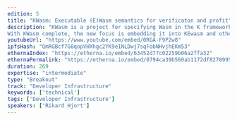 ```yaml
---
edition: 5
title: "KWasm: Executable (E)Wasm semantics for verificaton and profit"
description: "KWasm is a project for specifying Wasm in the K framework, much like the EVM was specified with KEVM. KEVM has been used extensively for verifying smart contracts, and as Ethereum transitions to Wasm, it's time to get ready to verify Ewasm contracts.
With KWasm complete, the new focus is embedding it into KEwasm and other blockchain execution interfaces. This talk is a quick introduction to the power of K, our roadmap and how you can use KWasm to start verifying Wasm code."
youtubeUrl: "https://www.youtube.com/embed/0RGA-F9P2w8"
ipfsHash: "QmRGBcf7G8qopVHXhgc2YK9e1NLDwj7sqFobNHvjhEKm53"
ethernaIndex: "https://etherna.io/embed/63452d77c02259b06a2ffa32"
ethernaPermalink: "https://etherna.io/embed/0794ca39b560ab1172df827899522803d84f36c83a947ae95fc3589483044841"
duration: 269
expertise: "intermediate"
type: "Breakout"
track: "Developer Infrastructure"
keywords: ['technical']
tags: ['Developer Infrastructure']
speakers: ['Rikard Hjort']
---
```

